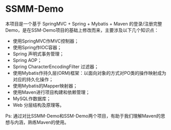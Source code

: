 # SSMM-Demo

本项目是一个基于 SpringMVC + Spring + Mybatis + Maven 的登录/注册完整Demo，是在SSM-Demo项目的基础上修改而来，主要涉及以下几个知识点：

 - 使用SpringMVC作MVC控制器；
 - 使用Spring作IOC容器；
 - Spring 声明式事务管理；
 - Spring AOP；
 - Spring CharacterEncodingFilter 过滤器；
 - 使用Mybatis作持久层(ORM)框架：以面向对象的方式对PO类的操作映射成为对应的持久化操作；
 - 使用Mybatis的Mapper映射器；
 - 使用Maven进行项目构建和依赖管理；
 - MySQL作数据库；
 - Web 分层结构及原理等。
 
 
 Ps: 通过对比SSMM-Demo和SSM-Demo两个项目，有助于我们理解Maven的思想与内涵，熟练Maven的使用。
